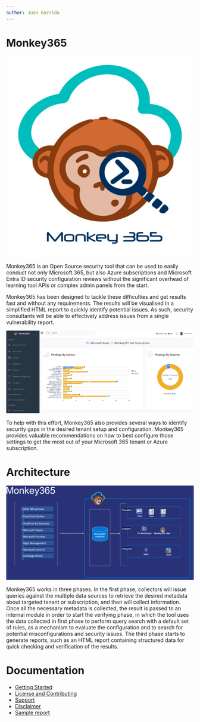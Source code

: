 ```yaml
---
author: Juan Garrido
---
```


# Monkey365

<div class="center">
<img src='assets/images/monkey365.png' />
</div>


Monkey365 is an Open Source security tool that can be used to easily conduct not only Microsoft 365, but also Azure subscriptions and Microsoft Entra ID security configuration reviews without the significant overhead of learning tool APIs or complex admin panels from the start.

Monkey365 has been designed to tackle these difficulties and get results fast and without any requirements. The results will be visualised in a simplified HTML report to quickly identify potential issues. As such, security consultants will be able to effectively address issues from a single vulnerability report.

![](assets/images/htmlreport.png)

To help with this effort, Monkey365 also provides several ways to identify security gaps in the desired tenant setup and configuration. Monkey365 provides valuable recommendations on how to best configure those settings to get the most out of your Microsoft 365 tenant or Azure subscription.

# Architecture

<div class="center">
<img src='assets/images/monkey365_arch.png' />
</div>

Monkey365 works in three phases. In the first phase, collectors will issue queries against the multiple data sources to retrieve the desired metadata about targeted tenant or subscription, and then will collect information. Once all the necessary metadata is collected, the result is passed to an internal module in order to start the verifying phase, in which the tool uses the data collected in first phase to perform query search with a default set of rules, as a mechanism to evaluate the configuration and to search for potential misconfigurations and security issues. The third phase starts to generate reports, such as an HTML report containing structured data for quick checking and verification of the results.

# Documentation

* [Getting Started](install-instructions)
* [License and Contributing](license-contributing)
* [Support](support)
* [Disclaimer](disclaimer)
* [Sample report](sample/Monkey365.html)